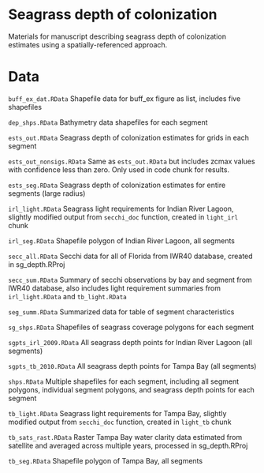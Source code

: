 # Seagrass depth of colonization

Materials for manuscript describing seagrass depth of colonization estimates using a spatially-referenced approach.

# Data

`buff_ex_dat.RData` Shapefile data for buff_ex figure as list, includes five shapefiles

`dep_shps.RData` Bathymetry data shapefiles for each segment

`ests_out.RData` Seagrass depth of colonization estimates for grids in each segment

`ests_out_nonsigs.RData` Same as `ests_out.RData` but includes zcmax values with confidence less than zero.  Only used in code chunk for results. 

`ests_seg.RData` Seagrass depth of colonization estimates for entire segments (large radius)

`irl_light.RData` Seagrass light requirements for Indian River Lagoon, slightly modified output from `secchi_doc` function, created in `light_irl` chunk

`irl_seg.RData` Shapefile polygon of Indian River Lagoon, all segments

`secc_all.RData` Secchi data for all of Florida from IWR40 database, created in sg_depth.RProj

`secc_sum.RData` Summary of secchi observations by bay and segment from IWR40 database, also includes light requirement summaries from `irl_light.RData` and `tb_light.RData`

`seg_summ.RData` Summarized data for table of segment characteristics

`sg_shps.RData` Shapefiles of seagrass coverage polygons for each segment

`sgpts_irl_2009.RData` All seagrass depth points for Indian River Lagoon (all segments)

`sgpts_tb_2010.RData` All seagrass depth points for Tampa Bay (all segments)

`shps.RData` Multiple shapefiles for each segment, including all segment polygons, individual segment polygons, and seagrass depth points for each segment

`tb_light.RData` Seagrass light requirements for Tampa Bay, slightly modified output from `secchi_doc` function, created in `light_tb` chunk

`tb_sats_rast.RData` Raster Tampa Bay water clarity data estimated from satellite and averaged across multiple years, processed in sg_depth.RProj

`tb_seg.RData` Shapefile polygon of Tampa Bay, all segments

